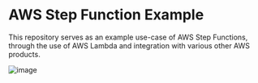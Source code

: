 # AWS Step Function Example

This repository serves as an example use-case of AWS Step Functions, through the use of AWS Lambda and integration with various other AWS products.

![image](https://user-images.githubusercontent.com/3491908/133961911-60e9b975-1971-48ff-8087-8a874ed3b2f2.png)
